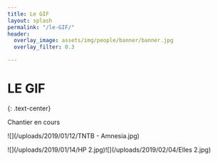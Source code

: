 ```yaml
---
title: Le GIF
layout: splash
permalink: "/le-GIF/"
header:
  overlay_image: assets/img/people/banner/banner.jpg
  overlay_filter: 0.3

---
```

# LE GIF

{: .text-center}

Chantier en cours

![](/uploads/2019/01/12/TNTB - Amnesia.jpg)

![](/uploads/2019/01/14/HP 2.jpg)![](/uploads/2019/02/04/Elles 2.jpg)